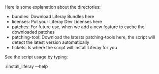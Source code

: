 Here is some explanation about the directories:

- bundles: Download Liferay Bundles here
- licenses: Put your Liferay Dev Licenses here
- patches: For future use, when we add a new feature to cache the downloaded patches
- patching-tool: Download the latests patching-tools here, the script will detect the latest version automatically
- tickets: Is where the script will install Liferay for you

See the script usage by typing:

./install_liferay --help

